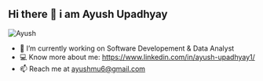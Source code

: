 ## Hi there 👋 i am Ayush Upadhyay

![Ayush](https://github.com/ayushupadhyay1/ayushupadhyay1/assets/61345992/82565f63-9841-4a4d-a6dd-455c85a1def7)
- 🔭 I’m currently working on Software Developement & Data Analyst
- 💻 Know more about me: https://www.linkedin.com/in/ayush-upadhyay1/
- 📫 Reach me at ayushmu6@gmail.com
